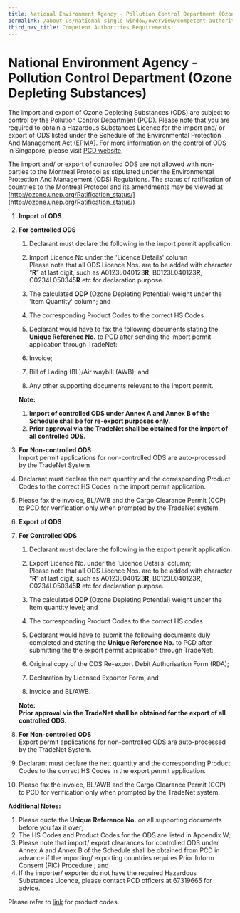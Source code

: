 ```yaml
---
title: National Environment Agency - Pollution Control Department (Ozone Depleting Substances)
permalink: /about-us/national-single-window/overview/competent-authorities-requirements/national-environment-agency---pollution-control-department-ozone-depleting-substances
third_nav_title: Competent Authorities Requirements
---
```



# National Environment Agency - Pollution Control Department (Ozone Depleting Substances)

The import and export of Ozone Depleting Substances (ODS) are subject to control by the Pollution Control Department (PCD). Please note that you are required to obtain a Hazardous Substances Licence for the import and/ or export of ODS listed under the Schedule of the Environmental Protection And Management Act (EPMA). For more information on the control of ODS in Singapore, please visit  [PCD website](http://www.nea.gov.sg/anti-pollution-radiation-protection/chemical-safety/hazardous-substances/management-of-hazardous-substances).

The import and/ or export of controlled ODS are not allowed with non-parties to the Montreal Protocol as stipulated under the Environmental Protection And Management (ODS) Regulations. The status of ratification of countries to the Montreal Protocol and its amendments may be viewed at  [http://ozone.unep.org/Ratification_status/](http://ozone.unep.org/Ratification_status/)

1.  **Import of ODS**

1.  **For controlled ODS**
    
    1.  Declarant must declare the following in the import permit application:
    
    1.  Import Licence No under the 'Licence Details' column  
        Please note that all ODS Licence Nos. are to be added with character “**R**” at last digit, such as A0123L040123**R**, B0123L040123**R**, C0234L050345**R**  etc for declaration purpose.
    2.  The calculated  **ODP**  (Ozone Depleting Potential) weight under the 'Item Quantity' column; and
    3.  The corresponding Product Codes to the correct HS Codes
    
    3.  Declarant would have to fax the following documents stating the  **Unique Reference No.**  to PCD after sending the import permit application through TradeNet:
    
    1.  Invoice;
    2.  Bill of Lading (BL)/Air waybill (AWB); and
    3.  Any other supporting documents relevant to the import permit.
    
    **Note:**
    
    1.  **Import of controlled ODS under Annex A and Annex B of the Schedule shall be for re-export purposes only.**
    2.  **Prior approval via the TradeNet shall be obtained for the import of all controlled ODS.**
2.  **For Non-controlled ODS**  
    Import permit applications for non-controlled ODS are auto-processed by the TradeNet System

1.  Declarant must declare the nett quantity and the corresponding Product Codes to the correct HS Codes in the import permit application.
2.  Please fax the invoice, BL/AWB and the Cargo Clearance Permit (CCP) to PCD for verification only when prompted by the TradeNet system.

3.  **Export of ODS**

1.  **For Controlled ODS**
    
    1.  Declarant must declare the following in the export permit application:
    
    1.  Export Licence No. under the 'Licence Details' column;  
        Please note that all ODS Licence Nos. are to be added with character “**R**” at last digit, such as A0123L040123**R**, B0123L040123**R**, C0234L050345**R**  etc for declaration purpose.
    2.  The calculated  **ODP**  (Ozone Depleting Potential) weight under the Item quantity level; and
    3.  The corresponding Product Codes to the correct HS codes
    
    3.  Declarant would have to submit the following documents duly completed and stating the  **Unique Reference No.**  to PCD after submitting the the export permit application through TradeNet:
    
    1.  Original copy of the ODS Re-export Debit Authorisation Form (RDA);
    2.  Declaration by Licensed Exporter Form; and
    3.  Invoice and BL/AWB.
    
    **Note:  
    Prior approval via the TradeNet shall be obtained for the export of all controlled ODS.**
    
2.  **For Non-controlled ODS**  
    Export permit applications for non-controlled ODS are auto-processed by the TradeNet System.

1.  Declarant must declare the nett quantity and the corresponding Product Codes to the correct HS Codes in the export permit application.
2.  Please fax the invoice, BL/AWB and the Cargo Clearance Permit (CCP) to PCD for verification only when prompted by the TradeNet system.

**Additional Notes:**

1.  Please quote the  **Unique Reference No.**  on all supporting documents before you fax it over;
2.  The HS Codes and Product Codes for the ODS are listed in Appendix W;
3.  Please note that import/ export clearances for controlled ODS under Annex A and Annex B of the Schedule shall be obtained from PCD in advance if the importing/ exporting countries requires Prior Inform Consent (PIC) Procedure ; and
4.  If the importer/ exporter do not have the required Hazardous Substances Licence, please contact PCD officers at 67319665 for advice.

Please refer to  [link](/about-us/national-single-window/overview/annexes-and-appendices)  for product codes.



